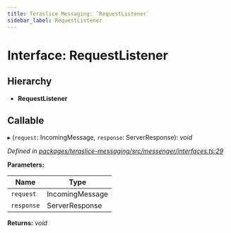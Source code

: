 ```yaml
---
title: Teraslice Messaging: `RequestListener`
sidebar_label: RequestListener
---
```


# Interface: RequestListener

## Hierarchy

* **RequestListener**

## Callable

▸ (`request`: IncomingMessage, `response`: ServerResponse): *void*

*Defined in [packages/teraslice-messaging/src/messenger/interfaces.ts:29](https://github.com/terascope/teraslice/blob/78714a985/packages/teraslice-messaging/src/messenger/interfaces.ts#L29)*

**Parameters:**

Name | Type |
------ | ------ |
`request` | IncomingMessage |
`response` | ServerResponse |

**Returns:** *void*

